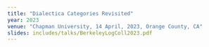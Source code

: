```yaml
---
title: "Dialectica Categories Revisited"
year: 2023
venue: "Chapman University, 14 April, 2023, Orange County, CA"
slides: includes/talks/BerkeleyLogColl2023.pdf
---
```

